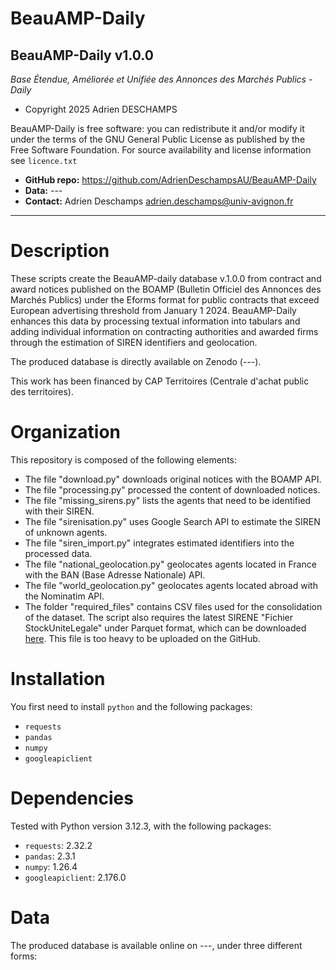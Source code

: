 # BeauAMP-Daily

BeauAMP-Daily v1.0.0
-------------------------------------------------------------------------
*Base Étendue, Améliorée et Unifiée des Annonces des Marchés Publics - Daily*

* Copyright 2025 Adrien DESCHAMPS

BeauAMP-Daily is free software: you can redistribute it and/or modify it under the terms of the GNU General Public License as published by the Free Software Foundation. For source availability and license information see `licence.txt`

* **GitHub repo:** https://github.com/AdrienDeschampsAU/BeauAMP-Daily
* **Data:** ---
* **Contact:** Adrien Deschamps <adrien.deschamps@univ-avignon.fr>
 
-------------------------------------------------------------------------

# Description
These scripts create the BeauAMP-daily database v.1.0.0 from contract and award notices published on the BOAMP (Bulletin Officiel des Annonces des Marchés Publics) under the Eforms format for public contracts that exceed European advertising threshold from January 1 2024. BeauAMP-Daily enhances this data by processing textual information into tabulars and adding individual information on contracting authorities and awarded firms through the estimation of SIREN identifiers and geolocation.

The produced database is directly available on Zenodo (---).

This work has been financed by CAP Territoires (Centrale d'achat public des territoires).

# Organization
This repository is composed of the following elements:
* The file "download.py" downloads original notices with the BOAMP API.
* The file "processing.py" processed the content of downloaded notices.
* The file "missing_sirens.py" lists the agents that need to be identified with their SIREN.
* The file "sirenisation.py" uses Google Search API to estimate the SIREN of unknown agents.
* The file "siren_import.py" integrates estimated identifiers into the processed data.
* The file "national_geolocation.py" geolocates agents located in France with the BAN (Base Adresse Nationale) API.
* The file "world_geolocation.py" geolocates agents located abroad with the Nominatim API.
* The folder "required_files" contains CSV files used for the consolidation of the dataset. The script also requires the latest SIRENE "Fichier StockUniteLegale" under Parquet format, which can be downloaded [here](https://www.data.gouv.fr/datasets/base-sirene-des-entreprises-et-de-leurs-etablissements-siren-siret). This file is too heavy to be uploaded on the GitHub.

# Installation
You first need to install `python` and the following packages:
* `requests`
* `pandas`
* `numpy`
* `googleapiclient`


# Dependencies
Tested with Python version 3.12.3, with the following packages:
* `requests`: 2.32.2
* `pandas`: 2.3.1 
* `numpy`: 1.26.4
* `googleapiclient`: 2.176.0


# Data
The produced database is available online on ---, under three different forms:
